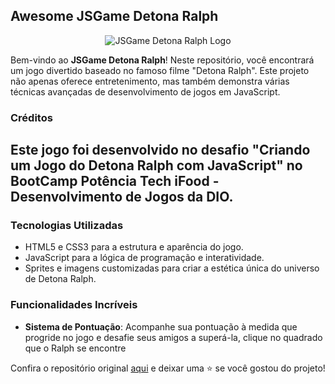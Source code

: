 ## Awesome JSGame Detona Ralph

<p align="center">
  <img src="https://github.com/Danielevs/detona-ralph/blob/main/assets/images/logo.png" alt="JSGame Detona Ralph Logo">
</p>


Bem-vindo ao **JSGame Detona Ralph**! Neste repositório, você encontrará um jogo divertido baseado no famoso filme "Detona Ralph". Este projeto não apenas oferece entretenimento, mas também demonstra várias técnicas avançadas de desenvolvimento de jogos em JavaScript.

### Créditos

Este jogo foi desenvolvido no desafio "Criando um Jogo do Detona Ralph com JavaScript" no BootCamp Potência Tech iFood - Desenvolvimento de Jogos da DIO. 
---

### Tecnologias Utilizadas

- HTML5 e CSS3 para a estrutura e aparência do jogo.
- JavaScript para a lógica de programação e interatividade.
- Sprites e imagens customizadas para criar a estética única do universo de Detona Ralph.

### Funcionalidades Incríveis

- **Sistema de Pontuação**: Acompanhe sua pontuação à medida que progride no jogo e desafie seus amigos a superá-la, clique no quadrado que o Ralph se encontre

Confira o repositório original [aqui](https://github.com/digitalinnovationone/jsgame-detona-ralph) e deixar uma ⭐️ se você gostou do projeto!
